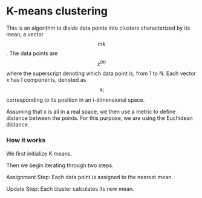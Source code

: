 <script
  src="https://cdn.mathjax.org/mathjax/latest/MathJax.js?config=TeX-AMS-MML_HTMLorMML"
  type="text/javascript">
</script>

# K-means clustering 
This is an algorithm to divide data points into clusters characterized by its mean, a vector $$ m k $$.
The data points are $$x^(n) $$ where the superscript denoting which data point is, from 1 to N.
Each vector x has I components, denoted as $$x_i$$ corresponding to its position in an i-dimensional space.

Assuming that x is all in a real space, we then use a metric to define distance between the points. For this
purpose, we are using the Euchidean distance.

### How it works

We first initialize K means.

Then we begin iterating through two steps.
 
Assignment Step:
Each data point is assigned to the nearest mean.

Update Step:
Each cluster calculates its new mean.




